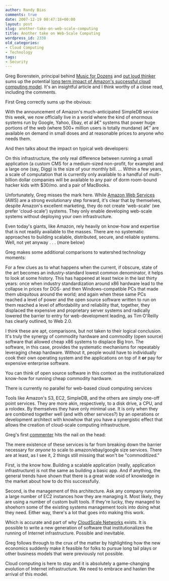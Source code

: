 ```yaml
---
author: Randy Bias
comments: true
date: 2007-12-19 00:47:18+00:00
layout: post
slug: another-take-on-web-scale-computing
title: Another take on Web-Scale Computing
wordpress_id: 2338
old_categories:
- Cloud Computing
- Technology
tags:
- Security
---
```


Greg Borenstein, principal behind [Music for Dozens](http://mfdz.com/) and [out loud thinker](http://www.urbanhonking.com/ideasfordozens) sums up the potential [long term impact of Amazon's successful cloud computing model](http://www.urbanhonking.com/ideasfordozens/archives/2007/12/what_happens_wh.html).  It's an insightful article and I think worthy of a close read, including the comments.

First Greg correctly sums up the obvious:




With the announcement of Amazon's much-anticipated SimpleDB service this week, we now officially live in a world where the kind of enormous systems run by Google, Yahoo, Ebay, et al â€” systems that power huge portions of the web (where 500+ million users is totally mundane) â€” are available on demand in small doses and at reasonable prices to anyone who needs them.
</blockquote>



And then talks about the impact on typical web developers:




On this infrastructure, the only real difference between running a small application (a custom CMS for a medium-sized non-profit, for example) and a large one (say, Digg) is the size of your monthly bill.
...
Within a few years, a scale of computation that is currently only available to a handful of multi-billion dollar companies will be available to any pair of dorm room-bound hacker kids with $30/mo. and a pair of MacBooks.
</blockquote>



Unfortunately, Greg misses the mark here.  While [Amazon Web Services](http://aws.amazon.com) (AWS) are a strong evolutionary step forward, it's clear that by themselves, despite Amazon's excellent marketing, they do not create 'web-scale' (we prefer 'cloud-scale') systems.  They only enable developing web-scale systems without deploying your own infrastructure.
<!-- more -->
Even today's giants, like Amazon, rely heavily on know-how and expertise that is not readily available to the masses.  There are no systematic approaches to building scalable, distributed, secure, and reliable systems.  Well, not yet anyway . . . (more below)

Greg makes some additional comparisons to watershed technology moments:




For a few clues as to what happens when the current, if obscure, state of the art becomes an industry-standard lowest common denominator, it helps to look at some history. This has happened at least twice in the last thirty years: once when industry standardization around x86 hardware lead to the collapse in prices for DOS- and then Windows-compatible PCs that made them ubiquitous around the world; and again when these same PCs reached a level of power and the open source software written to run on them reached a level of affordability and reliability that, together, they displaced the expensive and proprietary server systems and radically lowered the barrier to entry for web-development leading, as Tim O'Reilly has clearly outlined, to Web 2.0.
</blockquote>



I think these are apt, comparisons, but not taken to their logical conclusion.  It's truly the synergy of commodity hardware and commodity (open source) software that allowed cheap x86 systems to displace Big Iron.  The software, in this case, provides the systematic mechanisms for repeatably leveraging cheap hardware.  Without it, people would have to individually cook their own operating system and the applications on top of it **or** pay for expensive enterprise software.

You can think of open source software in this context as the institutionalized know-how for running cheap commodity hardware.

There is currently no parallel for web-based cloud computing services

Tools like Amazon's S3, EC2, SimpleDB, and the others are simply one-off point services.  They are more akin, respectively, to a disk drive, a CPU, and a rolodex.  By themselves they have only minimal use.  It is only when they are combined together well (and with other services?) by an operations or development architect with knowhow that you have a synergistic effect that allows the creation of cloud-scale computing infrastructure.

Greg's first [commenter](http://www.linkedin.com/in/thomaslockney) hits the nail on the head:




The mere existence of these services is far from breaking down the barrier necessary for *anyone* to scale to amazon/ebay/google size services. There are at least, as I see it, 2 things still missing that won't be "commoditized."

First, is the know how. Building a scalable application (really, application infrastructure) is not the same as building a basic app. And if anything, the general trends have shown that there is a great wide void of knowledge in the market about how to do this successfully.

Second, is the management of this architecture. Ask any company running a large number of EC2 instances how they are managing it. Most likely, they are using a number of custom built tools. If they're lucky, they managed to shoehorn some of the existing systems management tools into doing what they need. Either way, there's a lot that goes into making this work.
</blockquote>



Which is accurate and part of why [CloudScale Networks](http://www.cloudscale.net) exists.  It is possible to write a new generation of software that institutionalizes the running of Internet infrastructure.  Possible and inevitable.

Greg follows through to the crux of the matter by highlighting how the new economics suddenly make it feasible for folks to pursue long tail plays or other business models that were previously not possible.

Cloud computing is here to stay and it is absolutely a game-changing evolution of Internet infrastructure.  We need to embrace and hasten the arrival of this model.
